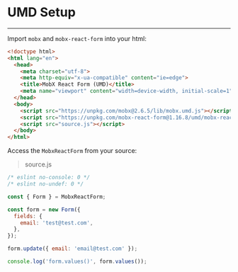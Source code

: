 # UMD Setup

---

Import `mobx` and `mobx-react-form` into your html:

```html
<!doctype html>
<html lang="en">
  <head>
    <meta charset="utf-8">
    <meta http-equiv="x-ua-compatible" content="ie=edge">
    <title>MobX React Form (UMD)</title>
    <meta name="viewport" content="width=device-width, initial-scale=1">
  </head>
  <body>
    <script src="https://unpkg.com/mobx@2.6.5/lib/mobx.umd.js"></script>
    <script src="https://unpkg.com/mobx-react-form@1.16.8/umd/mobx-react-form.umd.min.js"></script>
    <script src="source.js"></script>
  </body>
</html>
```

Access the `MobxReactForm` from your source:

> source.js

```javascript
/* eslint no-console: 0 */
/* eslint no-undef: 0 */

const { Form } = MobxReactForm;

const form = new Form({
  fields: {
    email: 'test@test.com',
  },
});

form.update({ email: 'email@test.com' });

console.log('form.values()', form.values());
```
